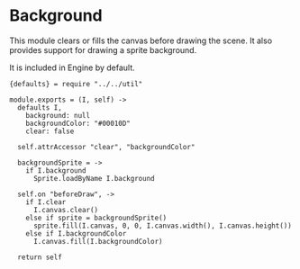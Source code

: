 Background
==========

This module clears or fills the canvas before drawing the scene. It also provides
support for drawing a sprite background.

It is included in Engine by default.

    {defaults} = require "../../util"

    module.exports = (I, self) ->
      defaults I,
        background: null
        backgroundColor: "#00010D"
        clear: false
    
      self.attrAccessor "clear", "backgroundColor"
      
      backgroundSprite = ->
        if I.background
          Sprite.loadByName I.background

      self.on "beforeDraw", ->
        if I.clear
          I.canvas.clear()
        else if sprite = backgroundSprite()
          sprite.fill(I.canvas, 0, 0, I.canvas.width(), I.canvas.height())
        else if I.backgroundColor
          I.canvas.fill(I.backgroundColor)

      return self

